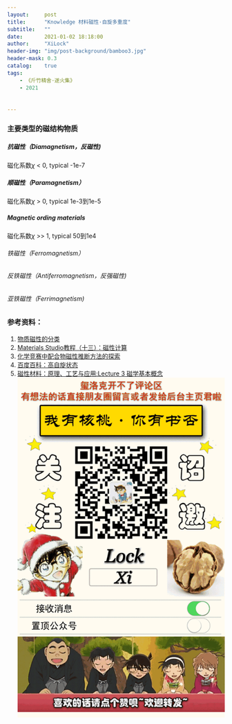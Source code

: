 ```yaml
---
layout:     post
title:      "Knowledge 材料磁性·自旋多重度"
subtitle:   ""
date:       2021-01-02 18:18:00
author:     "XiLock"
header-img: "img/post-background/bamboo3.jpg"
header-mask: 0.3
catalog:    true
tags:
    - 《斤竹精舍·遂火集》
    - 2021


---
```


### 主要类型的磁结构物质
##### 抗磁性（Diamagnetism，反磁性)
磁化系数$\chi$ < 0, typical -1e-7
##### 顺磁性（Paramagnetism）
磁化系数$\chi$ > 0, typical 1e-3到1e-5
##### Magnetic ording materials
磁化系数$\chi$ >> 1, typical 50到1e4
###### 铁磁性（Ferromagnetism）
###### 反铁磁性（Antiferromagnetism，反强磁性)
###### 亚铁磁性（Ferrimagnetism)



### 参考资料：
1. [物质磁性的分类](http://staff.ustc.edu.cn/~zhuh/ppt/18zhuhMag12.pdf)
1. [Materials Studio教程（十三）：磁性计算](https://zhuanlan.zhihu.com/p/338334576)
1. [化学竞赛中配合物磁性推断方法的探索](https://www.sohu.com/a/322540460_281937)
1. [百度百科：高自旋状态](https://baike.baidu.com/item/%E9%AB%98%E8%87%AA%E6%97%8B%E7%8A%B6%E6%80%81/2079708)
1. [磁性材料：原理、工艺与应用:Lecture 3 磁学基本概念](http://www2.scut.edu.cn/_upload/article/files/f0/5c/147dc0e24a96aaaee4f7c4d1e32f/7cf66076-dd5f-4ac5-a7af-fd4a085a597f.pdf)
![](/img/wc-tail.GIF)
